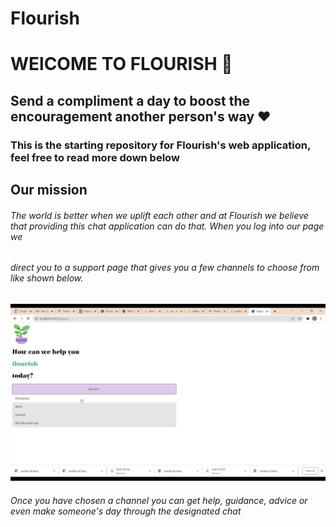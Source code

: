 # Flourish


# WElCOME TO FLOURISH 🌸

## Send a compliment a day to boost the encouragement another person's way ❤️

### This is the starting repository for Flourish's web application, feel free to read more down below


## Our mission

###### The world is better when we uplift each other and at Flourish we believe that providing this chat application can do that. When you log into our page we
###### direct you to a support page that gives you a few channels to choose from like shown below.

![This is an image](https://github.com/ElisefRaz17/flourish/blob/main/Screenshot%20(326).png)


###### Once you have chosen a channel you can get help, guidance, advice or even make someone's day through the designated chat
